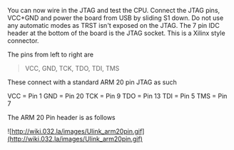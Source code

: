You can now wire in the JTAG and test the CPU. Connect the JTAG pins, VCC+GND and power the board from USB by sliding S1 down. Do not use any automatic modes as TRST isn't exposed on the JTAG. The 7 pin IDC header at the bottom of the board is the JTAG socket. This is a Xilinx style connector.

The pins from left to right are

> VCC, GND, TCK, TDO, TDI, TMS

These connect with a standard ARM 20 pin JTAG as such

VCC = Pin 1
GND = Pin 20
TCK = Pin 9
TDO = Pin 13
TDI   = Pin 5
TMS = Pin 7

The ARM 20 Pin header is as follows


![http://wiki.032.la/images/Ulink_arm20pin.gif](http://wiki.032.la/images/Ulink_arm20pin.gif)